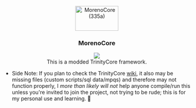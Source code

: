 <p align="center">
  <a href="https://github.com/denveous/MorenoCore3">
    <img src="https://morenoland.xyz/images/morenocore.png" alt="MorenoCore (335a)" width="116px" height="67px">
  </a>
  <h3 align="center">MorenoCore</h3>

  <p align="center">
      <img src="https://www.travis-ci.com/SostraYen/MorenoCore3.svg?token=4DNrLZrAqbjUC85UwvEV&branch=335"><br>
     This is a modded TrinityCore framework. 

  * Side Note: If you plan to check the TrinityCore <a href="https://trinitycore.atlassian.net/wiki/spaces/tc/overview">wiki</a>, it also may be missing files (custom scripts/sql data/mpqs) and therefore may not function properly, I *more than likely will not* help anyone compile/run this unless you're invited to join the project, not trying to be rude; this is for my personal use and learning. 🤪

  </p>
</p>


